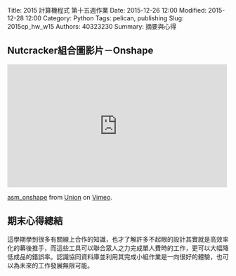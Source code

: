 Title: 2015 計算機程式 第十五週作業
Date: 2015-12-26 12:00
Modified: 2015-12-28 12:00
Category: Python
Tags: pelican, publishing
Slug: 2015cp_hw_w15
Authors: 40323230
Summary: 摘要與心得

<h2>Nutcracker組合圖影片－Onshape</h2>

<iframe src="https://player.vimeo.com/video/150245111" width="500" height="281" frameborder="0" webkitallowfullscreen mozallowfullscreen allowfullscreen></iframe>
<p><a href="https://vimeo.com/150245111">asm_onshape</a> from <a href="https://vimeo.com/user32555757">Union</a> on <a href="https://vimeo.com">Vimeo</a>.</p>

<h2>期末心得總結</h2>

這學期學到很多有關線上合作的知識，也才了解許多不起眼的設計其實就是高效率化的幕後推手，而這些工具可以聯合眾人之力完成單人費時的工作，更可以大幅降低成品的錯誤率。認識協同資料庫並利用其完成小組作業是一向很好的體驗，也可以為未來的工作發展無限可能。